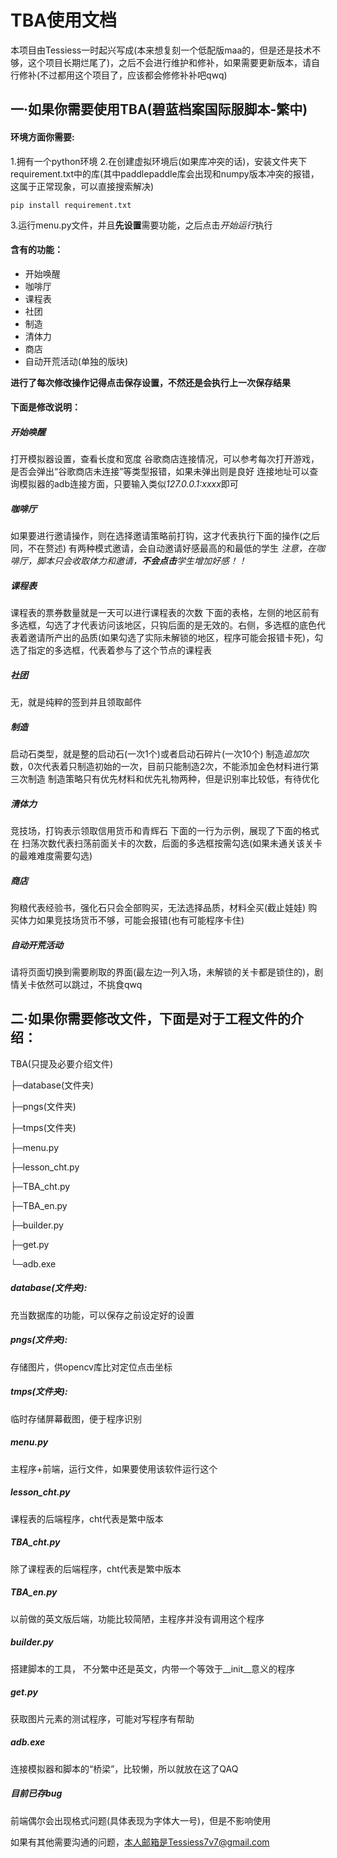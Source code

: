 # TBA使用文档

本项目由Tessiess一时起兴写成(本来想复刻一个低配版maa的，但是还是技术不够，这个项目长期烂尾了)，之后不会进行维护和修补，如果需要更新版本，请自行修补(不过都用这个项目了，应该都会修修补补吧qwq)

## 一·如果你需要使用TBA(碧蓝档案国际服脚本-繁中)
#### 环境方面你需要:
1.拥有一个python环境
2.在创建虚拟环境后(如果库冲突的话)，安装文件夹下requirement.txt中的库(其中paddlepaddle库会出现和numpy版本冲突的报错，这属于正常现象，可以直接搜索解决)
```
pip install requirement.txt
```

3.运行menu.py文件，并且**先设置**需要功能，之后点击*开始运行*执行

#### 含有的功能：
- 开始唤醒
- 咖啡厅
- 课程表
- 社团
- 制造
- 清体力
- 商店
- 自动开荒活动(单独的版块)


**进行了每次修改操作记得点击保存设置，不然还是会执行上一次保存结果**

#### 下面是修改说明：

##### 开始唤醒
打开模拟器设置，查看长度和宽度
谷歌商店连接情况，可以参考每次打开游戏，是否会弹出“谷歌商店未连接”等类型报错，如果未弹出则是良好
连接地址可以查询模拟器的adb连接方面，只要输入类似*127.0.0.1:xxxx*即可

##### 咖啡厅
如果要进行邀请操作，则在选择邀请策略前打钩，这才代表执行下面的操作(之后同，不在赘述)
有两种模式邀请，会自动邀请好感最高的和最低的学生
*注意，在咖啡厅，脚本只会收取体力和邀请，**不会点击**学生增加好感！！*

##### 课程表
课程表的票券数量就是一天可以进行课程表的次数
下面的表格，左侧的地区前有多选框，勾选了才代表访问该地区，只钩后面的是无效的。右侧，多选框的底色代表着邀请所产出的品质(如果勾选了实际未解锁的地区，程序可能会报错卡死)，勾选了指定的多选框，代表着参与了这个节点的课程表

##### 社团
无，就是纯粹的签到并且领取邮件

##### 制造
启动石类型，就是整的启动石(一次1个)或者启动石碎片(一次10个)
制造*追加*次数，0次代表着只制造初始的一次，目前只能制造2次，不能添加金色材料进行第三次制造
制造策略只有优先材料和优先礼物两种，但是识别率比较低，有待优化

##### 清体力
竞技场，打钩表示领取信用货币和青辉石
下面的一行为示例，展现了下面的格式在
扫荡次数代表扫荡前面关卡的次数，后面的多选框按需勾选(如果未通关该关卡的最难难度需要勾选)

##### 商店
狗粮代表经验书，强化石只会全部购买，无法选择品质，材料全买(截止娃娃)
购买体力如果竞技场货币不够，可能会报错(也有可能程序卡住)

##### 自动开荒活动
请将页面切换到需要刷取的界面(最左边一列入场，未解锁的关卡都是锁住的)，剧情关卡依然可以跳过，不挑食qwq

## 二·如果你需要修改文件，下面是对于工程文件的介绍：
TBA(只提及必要介绍文件)

├─database(文件夹)

├─pngs(文件夹)

├─tmps(文件夹)

├─menu.py

├─lesson_cht.py

├─TBA_cht.py

├─TBA_en.py

├─builder.py

├─get.py

└─adb.exe


##### database(文件夹):
充当数据库的功能，可以保存之前设定好的设置

##### pngs(文件夹):
存储图片，供opencv库比对定位点击坐标

##### tmps(文件夹):
临时存储屏幕截图，便于程序识别

##### menu.py
主程序+前端，运行文件，如果要使用该软件运行这个

##### lesson_cht.py
课程表的后端程序，cht代表是繁中版本

##### TBA_cht.py
除了课程表的后端程序，cht代表是繁中版本

##### TBA_en.py
以前做的英文版后端，功能比较简陋，主程序并没有调用这个程序

##### builder.py
搭建脚本的工具， 不分繁中还是英文，内带一个等效于__init__意义的程序

##### get.py
获取图片元素的测试程序，可能对写程序有帮助

##### adb.exe
连接模拟器和脚本的“桥梁”，比较懒，所以就放在这了QAQ

##### 目前已存bug
前端偶尔会出现格式问题(具体表现为字体大一号)，但是不影响使用


如果有其他需要沟通的问题，本人邮箱是Tessiess7v7@gmail.com
